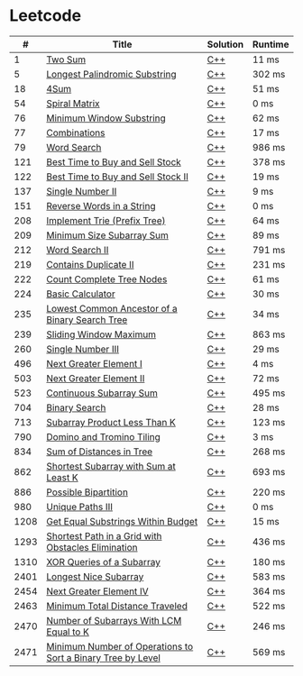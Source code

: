 # Leetcode

| # | Title | Solution | Runtime |
|---| ----- | -------- | ------- |
|1|[ Two Sum](https://leetcode.com/problems/two-sum/)|[C++](./solutions/1.%20Two%20Sum.cpp)|11 ms|
|5|[ Longest Palindromic Substring](https://leetcode.com/problems/longest-palindromic-substring/)|[C++](./solutions/5.%20Longest%20Palindromic%20Substring.cpp)|302 ms|
|18|[ 4Sum](https://leetcode.com/problems/4sum/)|[C++](./solutions/18.%204Sum.cpp)|51 ms|
|54|[ Spiral Matrix](https://leetcode.com/problems/spiral-matrix/)|[C++](./solutions/54.%20Spiral%20Matrix.cpp)|0 ms|
|76|[ Minimum Window Substring](https://leetcode.com/problems/minimum-window-substring/)|[C++](./solutions/76.%20Minimum%20Window%20Substring.cpp)|62 ms|
|77|[ Combinations](https://leetcode.com/problems/combinations/)|[C++](./solutions/77.%20Combinations.cpp)|17 ms|
|79|[ Word Search](https://leetcode.com/problems/word-search/)|[C++](./solutions/79.%20Word%20Search.cpp)|986 ms|
|121|[ Best Time to Buy and Sell Stock](https://leetcode.com/problems/best-time-to-buy-and-sell-stock/)|[C++](./solutions/121.%20Best%20Time%20to%20Buy%20and%20Sell%20Stock.cpp)|378 ms|
|122|[ Best Time to Buy and Sell Stock II](https://leetcode.com/problems/best-time-to-buy-and-sell-stock-ii/)|[C++](./solutions/122.%20Best%20Time%20to%20Buy%20and%20Sell%20Stock%20II.cpp)|19 ms|
|137|[ Single Number II](https://leetcode.com/problems/single-number-ii/)|[C++](./solutions/137.%20Single%20Number%20II.cpp)|9 ms|
|151|[ Reverse Words in a String](https://leetcode.com/problems/reverse-words-in-a-string/)|[C++](./solutions/151.%20Reverse%20Words%20in%20a%20String.cpp)|0 ms|
|208|[ Implement Trie (Prefix Tree)](https://leetcode.com/problems/implement-trie-prefix-tree/)|[C++](./solutions/208.%20Implement%20Trie%20(Prefix%20Tree).cpp)|64 ms|
|209|[ Minimum Size Subarray Sum](https://leetcode.com/problems/minimum-size-subarray-sum/)|[C++](./solutions/209.%20Minimum%20Size%20Subarray%20Sum.cpp)|89 ms|
|212|[ Word Search II](https://leetcode.com/problems/word-search-ii/)|[C++](./solutions/212.%20Word%20Search%20II.cpp)|791 ms|
|219|[ Contains Duplicate II](https://leetcode.com/problems/contains-duplicate-ii/)|[C++](./solutions/219.%20Contains%20Duplicate%20II.cpp)|231 ms|
|222|[ Count Complete Tree Nodes](https://leetcode.com/problems/count-complete-tree-nodes/)|[C++](./solutions/222.%20Count%20Complete%20Tree%20Nodes.cpp)|61 ms|
|224|[ Basic Calculator](https://leetcode.com/problems/basic-calculator/)|[C++](./solutions/224.%20Basic%20Calculator.cpp)|30 ms|
|235|[ Lowest Common Ancestor of a Binary Search Tree](https://leetcode.com/problems/lowest-common-ancestor-of-a-binary-search-tree/)|[C++](./solutions/235.%20Lowest%20Common%20Ancestor%20of%20a%20Binary%20Search%20Tree.cpp)|34 ms|
|239|[ Sliding Window Maximum](https://leetcode.com/problems/sliding-window-maximum/)|[C++](./solutions/239.%20Sliding%20Window%20Maximum.cpp)|863 ms|
|260|[ Single Number III](https://leetcode.com/problems/single-number-iii/)|[C++](./solutions/260.%20Single%20Number%20III.cpp)|29 ms|
|496|[ Next Greater Element I](https://leetcode.com/problems/next-greater-element-i/)|[C++](./solutions/496.%20Next%20Greater%20Element%20I.cpp)|4 ms|
|503|[ Next Greater Element II](https://leetcode.com/problems/next-greater-element-ii/)|[C++](./solutions/503.%20Next%20Greater%20Element%20II.cpp)|72 ms|
|523|[ Continuous Subarray Sum](https://leetcode.com/problems/continuous-subarray-sum/)|[C++](./solutions/523.%20Continuous%20Subarray%20Sum.cpp)|495 ms|
|704|[ Binary Search](https://leetcode.com/problems/binary-search/)|[C++](./solutions/704.%20Binary%20Search.cpp)|28 ms|
|713|[ Subarray Product Less Than K](https://leetcode.com/problems/subarray-product-less-than-k/)|[C++](./solutions/713.%20Subarray%20Product%20Less%20Than%20K.cpp)|123 ms|
|790|[ Domino and Tromino Tiling](https://leetcode.com/problems/domino-and-tromino-tiling/)|[C++](./solutions/790.%20Domino%20and%20Tromino%20Tiling.cpp)|3 ms|
|834|[ Sum of Distances in Tree](https://leetcode.com/problems/sum-of-distances-in-tree/)|[C++](./solutions/834.%20Sum%20of%20Distances%20in%20Tree.cpp)|268 ms|
|862|[ Shortest Subarray with Sum at Least K](https://leetcode.com/problems/shortest-subarray-with-sum-at-least-k/)|[C++](./solutions/862.%20Shortest%20Subarray%20with%20Sum%20at%20Least%20K.cpp)|693 ms|
|886|[ Possible Bipartition](https://leetcode.com/problems/possible-bipartition/)|[C++](./solutions/886.%20Possible%20Bipartition.cpp)|220 ms|
|980|[ Unique Paths III](https://leetcode.com/problems/unique-paths-iii/)|[C++](./solutions/980.%20Unique%20Paths%20III.cpp)|0 ms|
|1208|[ Get Equal Substrings Within Budget](https://leetcode.com/problems/get-equal-substrings-within-budget/)|[C++](./solutions/1208.%20Get%20Equal%20Substrings%20Within%20Budget.cpp)|15 ms|
|1293|[ Shortest Path in a Grid with Obstacles Elimination](https://leetcode.com/problems/shortest-path-in-a-grid-with-obstacles-elimination/)|[C++](./solutions/1293.%20Shortest%20Path%20in%20a%20Grid%20with%20Obstacles%20Elimination.cpp)|436 ms|
|1310|[ XOR Queries of a Subarray](https://leetcode.com/problems/xor-queries-of-a-subarray/)|[C++](./solutions/1310.%20XOR%20Queries%20of%20a%20Subarray.cpp)|180 ms|
|2401|[ Longest Nice Subarray](https://leetcode.com/problems/longest-nice-subarray/)|[C++](./solutions/2401.%20Longest%20Nice%20Subarray.cpp)|583 ms|
|2454|[ Next Greater Element IV](https://leetcode.com/problems/next-greater-element-iv/)|[C++](./solutions/2454.%20Next%20Greater%20Element%20IV.cpp)|364 ms|
|2463|[ Minimum Total Distance Traveled](https://leetcode.com/problems/minimum-total-distance-traveled/)|[C++](./solutions/2463.%20Minimum%20Total%20Distance%20Traveled.cpp)|522 ms|
|2470|[ Number of Subarrays With LCM Equal to K](https://leetcode.com/problems/number-of-subarrays-with-lcm-equal-to-k/)|[C++](./solutions/2470.%20Number%20of%20Subarrays%20With%20LCM%20Equal%20to%20K.cpp)|246 ms|
|2471|[ Minimum Number of Operations to Sort a Binary Tree by Level](https://leetcode.com/problems/minimum-number-of-operations-to-sort-a-binary-tree-by-level/)|[C++](./solutions/2471.%20Minimum%20Number%20of%20Operations%20to%20Sort%20a%20Binary%20Tree%20by%20Level.cpp)|569 ms|
